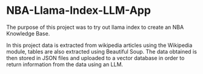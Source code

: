 # NBA-Llama-Index-LLM-App
The purpose of this project was to try out llama index to create an NBA Knowledge Base. <br>

In this project data is extracted from wikipedia articles using the Wikipedia module, tables are also extracted using Beautiful Soup. The data obtained is then stored in JSON files and uploaded to a vector database in order to return information from the data using an LLM.
